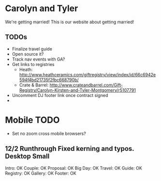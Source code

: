 # Carolyn and Tyler
We're getting married! This is our website about getting married! 

## TODOs
- Finalize travel guide
- Open source it?
- Track nav events with GA?
- Get links to registries
  - Heath: http://www.heathceramics.com/giftregistry/view/index/id/66c6942e594f4bd21735f2fbc668790b/
  - Crate & Barrel: http://www.crateandbarrel.com/Gift-Registry/Carolyn-Kirsten-and-Tyler-Montgomery/r5107791
- Uncomment DJ footer link once contract signed
- 

# Mobile TODO
- Set no zoom cross mobile browsers?

12/2 Runthrough
Fixed kerning and typos.
Desktop Small
---
Intro: OK
Couple: OK
Proposal: OK
Big Day: OK
Travel: OK
Guide: OK 
Registry: OK
Gallery: OK
Footer: OK


